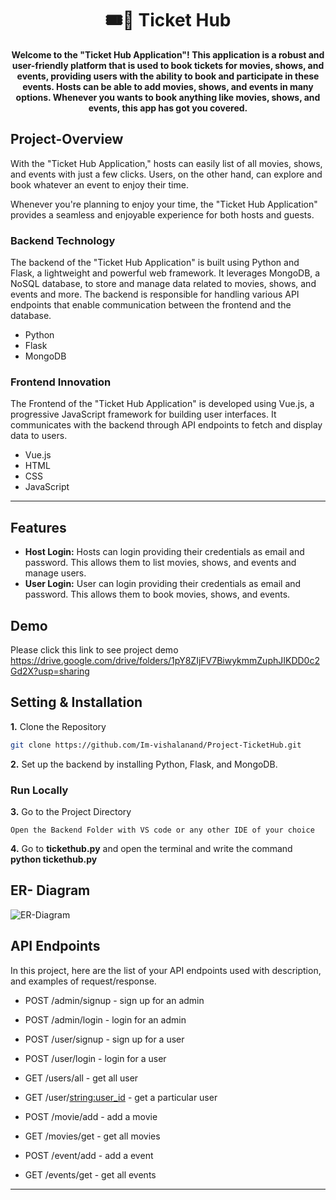 <h1 align="center">🎟️🎫 Ticket Hub</h1>

<p align="center">
  <b>Welcome to the "Ticket Hub Application"! This application is a robust and user-friendly platform that is used to book tickets for movies, shows, and events, providing users with the ability to book and participate in these events. Hosts can be able to add movies, shows, and events in many options. Whenever you wants to book anything like movies, shows, and events, this app has got you covered.</b>
</p>

## Project-Overview

With the "Ticket Hub Application," hosts can easily list of all movies, shows, and events with just a few clicks. Users, on the other hand, can explore and book whatever an event to enjoy their time.

Whenever you're planning to enjoy your time, the "Ticket Hub Application" provides a seamless and enjoyable experience for both hosts and guests.

### Backend Technology
The backend of the "Ticket Hub Application" is built using Python and Flask, a lightweight and powerful web framework. It leverages MongoDB, a NoSQL database, to store and manage data related to movies, shows, and events and more. The backend is responsible for handling various API endpoints that enable communication between the frontend and the database.
- Python
- Flask
- MongoDB

### Frontend Innovation
The Frontend of the "Ticket Hub Application" is developed using Vue.js, a progressive JavaScript framework for building user interfaces. It communicates with the backend through API endpoints to fetch and display data to users.
- Vue.js
- HTML
- CSS
- JavaScript

---
## Features
- **Host Login:** Hosts can login providing their credentials as email and password. This allows them to list movies, shows, and events and manage users.
- **User Login:** User can login providing their credentials as email and password. This allows them to book movies, shows, and events.

## Demo
Please click this link to see project demo <br>
https://drive.google.com/drive/folders/1pY8ZIjFV7BiwykmmZuphJIKDD0c2Gd2X?usp=sharing

<!-- ## Getting_Started
### To get started with the "Hotel Renting App", follow these steps:
**1.** Clone the repository from GitHub. <br>
**2.** Set up the backend by installing Python, Flask, and MongoDB.</br>
**3.** Open this Repository with VS code or any other IDE of your choice.</br>
**4.** Go to the ***tickethub.py*** inside this repo and run it locally.(It will start the backend server).</br>
**5.** click this to start frontend '/' </br>
**6.** Access the app through your web browser and start exploring the website for movies, shows, and events or listing same as a host!</br> -->

## Setting & Installation 

**1.** Clone the Repository

```bash
git clone https://github.com/Im-vishalanand/Project-TicketHub.git
```
**2.** Set up the backend by installing Python, Flask, and MongoDB.

### Run Locally

**3.** Go to the Project Directory

```bas
Open the Backend Folder with VS code or any other IDE of your choice
```

**4.** Go to **tickethub.py** and open the terminal and write the command **python tickethub.py**


## ER- Diagram
![ER-Diagram](https://github.com/Im-vishalanand/Project-TicketHub/assets/108060013/32022a8f-2e4c-4f80-8bb6-7955b089912e)

## API Endpoints
In this project, here are the list of your API endpoints used with description, and examples of request/response.

- POST /admin/signup - sign up for an admin
- POST /admin/login - login for an admin
  
- POST /user/signup - sign up for a user
- POST /user/login - login for a user
- GET /users/all - get all user
- GET /user/<string:user_id> - get a particular user

- POST /movie/add - add a movie
- GET /movies/get - get all movies

- POST /event/add - add a event
- GET /events/get - get all events


---
